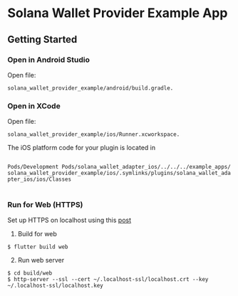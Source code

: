 # Solana Wallet Provider Example App

## Getting Started

### Open in Android Studio

Open file:
```
solana_wallet_provider_example/android/build.gradle.
```

### Open in XCode

Open file:
```
solana_wallet_provider_example/ios/Runner.xcworkspace.
```

The iOS platform code for your plugin is located in

<code>
Pods/Development&nbsp;Pods/solana_wallet_adapter_ios/../../../example_apps/solana_wallet_provider_example/ios/.symlinks/plugins/solana_wallet_adapter_ios/ios/Classes
</code>

</br>

### Run for Web (HTTPS)

Set up HTTPS on localhost using this [post](https://medium.com/@jonsamp/how-to-set-up-https-on-localhost-for-macos-b597bcf935ee)

1. Build for web
```
$ flutter build web
```

2. Run web server
```
$ cd build/web
$ http-server --ssl --cert ~/.localhost-ssl/localhost.crt --key ~/.localhost-ssl/localhost.key
```
